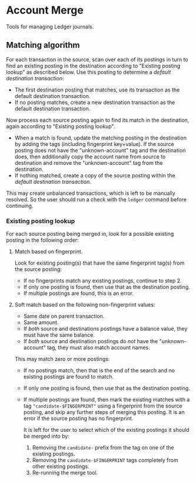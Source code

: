 Account Merge
=============

Tools for managing Ledger journals.

Matching algorithm
------------------

For each transaction in the source, scan over each of its postings in turn to find an existing posting in the destination according to "Existing posting lookup" as described below. Use this posting to determine a *default destination transaction*:

-	The first destination posting that matches, use its transaction as the default destination transaction.
-	If no posting matches, create a new destination transaction as the default destination transaction.

Now process each source posting again to find its match in the destination, again according to "Existing posting lookup".

-	When a match is found, update the matching posting in the destination by adding the tags (including fingerprint key+value). If the source posting does not have the "unknown-account" tag and the destination does, then additionally copy the account name from source to destination and remove the "unknown-account" tag from the destination.
-	If nothing matched, create a copy of the source posting within the *default destination transaction*.

This may create unbalanced transactions, which is left to be manually resolved. So the user should run a check with the `ledger` command before continuing.

### Existing posting lookup

For each source posting being merged in, look for a possible existing posting in the following order:

1.	Match based on fingerprint.

	Look for existing posting(s) that have the same fingerprint tag(s) from the source posting:

	-	If no fingerprints match any existing postings, continue to step 2.
	-	If only one posting is found, then use that as the destination posting.
	-	If multiple postings are found, this is an error.

2.	Soft match based on the following non-fingerprint values:

	-	Same date on parent transaction.
	-	Same amount.
	-	If *both* source and destinations postings have a balance value, they must have the same balance.
	-	If *both* source and destination postings do *not* have the "unknown-account" tag, they must also match account names.

	This may match zero or more postings:

	-	If no postings match, then that is the end of the search and no existing postings are found to match.
	-	If only one posting is found, then use that as the destination posting.
	-	If multiple postings are found, then mark the existing matches with a tag `"candidate-$FINGERPRINT"` using a fingerprint from the source posting, and skip any further steps of merging this posting. It is an error if the source posting has no fingerprint.

		It is left for the user to select which of the existing postings it should be merged into by:

		1.	Removing the `candidate-` prefix from the tag on one of the existing postings.
		2.	Removing the `candidate-$FINGERPRINT` tags completely from other existing postings.
		3.	Re-running the merge tool.
